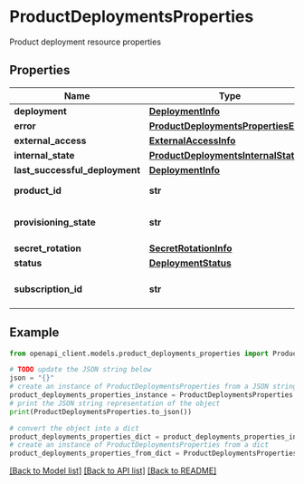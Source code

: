 # ProductDeploymentsProperties

Product deployment resource properties

## Properties

Name | Type | Description | Notes
------------ | ------------- | ------------- | -------------
**deployment** | [**DeploymentInfo**](DeploymentInfo.md) |  | [optional] 
**error** | [**ProductDeploymentsPropertiesError**](ProductDeploymentsPropertiesError.md) |  | [optional] 
**external_access** | [**ExternalAccessInfo**](ExternalAccessInfo.md) |  | [optional] 
**internal_state** | [**ProductDeploymentsInternalState**](ProductDeploymentsInternalState.md) |  | [optional] 
**last_successful_deployment** | [**DeploymentInfo**](DeploymentInfo.md) |  | [optional] 
**product_id** | **str** | The product identifier | [optional] 
**provisioning_state** | **str** | The provisioning state | [optional] 
**secret_rotation** | [**SecretRotationInfo**](SecretRotationInfo.md) |  | [optional] 
**status** | [**DeploymentStatus**](DeploymentStatus.md) |  | [optional] 
**subscription_id** | **str** | The product subscription identifier | [optional] 

## Example

```python
from openapi_client.models.product_deployments_properties import ProductDeploymentsProperties

# TODO update the JSON string below
json = "{}"
# create an instance of ProductDeploymentsProperties from a JSON string
product_deployments_properties_instance = ProductDeploymentsProperties.from_json(json)
# print the JSON string representation of the object
print(ProductDeploymentsProperties.to_json())

# convert the object into a dict
product_deployments_properties_dict = product_deployments_properties_instance.to_dict()
# create an instance of ProductDeploymentsProperties from a dict
product_deployments_properties_from_dict = ProductDeploymentsProperties.from_dict(product_deployments_properties_dict)
```
[[Back to Model list]](../README.md#documentation-for-models) [[Back to API list]](../README.md#documentation-for-api-endpoints) [[Back to README]](../README.md)



